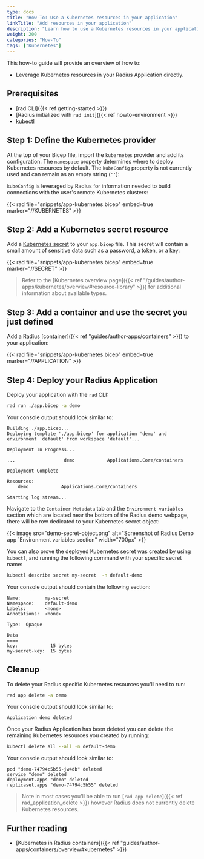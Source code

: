```yaml
---
type: docs
title: "How-To: Use a Kubernetes resources in your application"
linkTitle: "Add resources in your application"
description: "Learn how to use a Kubernetes resources in your application"
weight: 200
categories: "How-To"
tags: ["Kubernetes"]
---
```


This how-to guide will provide an overview of how to:

- Leverage Kubernetes resources in your Radius Application directly.

## Prerequisites

- [rad CLI]({{< ref getting-started >}})
- [Radius initialized with `rad init`]({{< ref howto-environment >}})
- [kubectl](https://kubernetes.io/docs/tasks/tools/install-kubectl/)

## Step 1: Define the Kubernetes provider

At the top of your Bicep file, import the `kubernetes` provider and add its configuration. The `namespace` property determines where to deploy Kubernetes resources by default. The `kubeConfig` property is not currently used and can remain as an empty string (`''`):

`kubeConfig` is leveraged by Radius for information needed to build connections with the user's remote Kubernetes clusters:

{{< rad file="snippets/app-kubernetes.bicep" embed=true marker="//KUBERNETES" >}}

## Step 2:  Add a Kubernetes secret resource

Add a [Kubernetes secret](https://kubernetes.io/docs/concepts/configuration/secret/) to your `app.bicep` file. This secret will contain a small amount of sensitive data such as a password, a token, or a key:

{{< rad file="snippets/app-kubernetes.bicep" embed=true marker="//SECRET" >}}

> Refer to the [Kubernetes overview page]({{< ref "/guides/author-apps/kubernetes/overview#resource-library" >}}) for additional information about available types.

## Step 3: Add a container and use the secret you just defined

Add a  Radius [container]({{< ref "guides/author-apps/containers" >}}) to your application:

{{< rad file="snippets/app-kubernetes.bicep" embed=true marker="//APPLICATION" >}}

## Step 4: Deploy your Radius Application

Deploy your application with the `rad` CLI:

```bash
rad run ./app.bicep -a demo
```

Your console output should look similar to:

```
Building ./app.bicep...
Deploying template './app.bicep' for application 'demo' and environment 'default' from workspace 'default'...

Deployment In Progress... 

...                  demo            Applications.Core/containers

Deployment Complete

Resources:
    demo            Applications.Core/containers

Starting log stream...
```

Navigate to the `Container Metadata` tab and the `Environment variables` section which are located near the bottom of the Radius demo webpage, there will be row dedicated to your Kubernetes secret object:

{{< image src="demo-secret-object.png" alt="Screenshot of Radius Demo app `Environment variables section" width="700px" >}}

You can also prove the deployed Kubernetes secret was created by using `kubectl`, and running the following command with your specific secret name:

```bash
kubectl describe secret my-secret  -n default-demo
```

Your console output should contain the following section:

```
Name:         my-secret
Namespace:    default-demo
Labels:       <none>
Annotations:  <none>

Type:  Opaque

Data
====
key:            15 bytes
my-secret-key:  15 bytes
```

## Cleanup

To delete your Radius specific Kubernetes resources you'll need to run:

```bash
rad app delete -a demo
```

Your console output should look similar to:

```
Application demo deleted
```

Once your Radius Application has been deleted you can delete the remaining Kubernetes resources you created by running:

```bash
kubectl delete all --all -n default-demo
```

Your console output should look similar to:

```
pod "demo-74794c5b55-jw4db" deleted
service "demo" deleted
deployment.apps "demo" deleted
replicaset.apps "demo-74794c5b55" deleted
```

> Note in most cases you'll be able to run [`rad app delete`]({{< ref rad_application_delete >}}) however Radius does not currently delete Kubernetes resources.

## Further reading

- [Kubernetes in Radius containers]({{< ref "guides/author-apps/containers/overview#kubernetes" >}})
